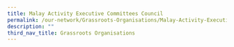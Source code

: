 ```yaml
---
title: Malay Activity Executive Committees Council
permalink: /our-network/Grassroots-Organisations/Malay-Activity-Executive-Committees-Council
description: ""
third_nav_title: Grassroots Organisations
---
```

